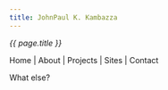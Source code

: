 ```yaml
---
title: JohnPaul K. Kambazza
---
```


*{{ page.title }}*

Home | About | Projects | Sites | Contact

What else?
